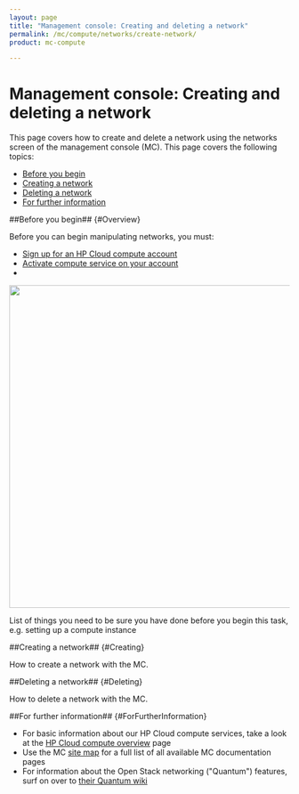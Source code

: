 ```yaml
---
layout: page
title: "Management console: Creating and deleting a network"
permalink: /mc/compute/networks/create-network/
product: mc-compute

---
```

# Management console: Creating and deleting a network

This page covers how to create and delete a network using the networks screen of the management console (MC).  This page covers the following topics:

* [Before you begin](#Overview)
* [Creating a network](#Creating)
* [Deleting a network](#Deleting)
* [For further information](#ForFurtherInformation)


##Before you begin## {#Overview}

Before you can begin manipulating networks, you must:

* [Sign up for an HP Cloud compute account](https://account.hpcloud.com/signup)
* [Activate compute service on your account]()
* 

<img src="media/IMAGE.png" width="580" alt="" />

List of things you need to be sure you have done before you begin this task, e.g. setting up a compute instance


##Creating a network## {#Creating}

How to create a network with the MC.


##Deleting a network## {#Deleting}

How to delete a network with the MC.


##For further information## {#ForFurtherInformation}

* For basic information about our HP Cloud compute services, take a look at the [HP Cloud compute overview](/compute/) page
* Use the MC [site map](/mc/sitemap) for a full list of all available MC documentation pages
* For information about the Open Stack networking ("Quantum") features, surf on over to  [their Quantum wiki](https://wiki.openstack.org/wiki/Quantum)
